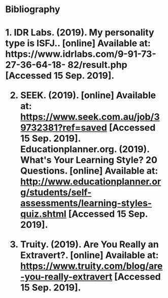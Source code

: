 <html>
  <h1>Bibliography<h1>

<p>
1. IDR Labs. (2019). My personality type is ISFJ.. [online] Available at: https://www.idrlabs.com/9-91-73-27-36-64-18-   
   82/result.php [Accessed 15 Sep. 2019].

2. SEEK. (2019). [online] Available at: https://www.seek.com.au/job/39732381?ref=saved [Accessed 15 Sep. 2019].
   Educationplanner.org. (2019). What's Your Learning Style? 20 Questions. [online] Available at:          
   http://www.educationplanner.org/students/self-assessments/learning-styles-quiz.shtml [Accessed 15 Sep. 2019].

3. Truity. (2019). Are You Really an Extravert?. [online] Available at: https://www.truity.com/blog/are-you-really-extravert 
   [Accessed 15 Sep. 2019]. 
 </p>
